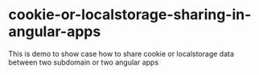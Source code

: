 # cookie-or-localstorage-sharing-in-angular-apps
This is demo to show case how to share cookie or localstorage data between two subdomain or two angular apps
